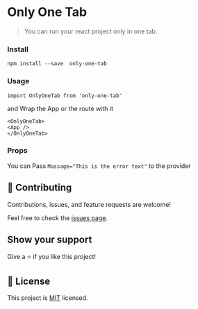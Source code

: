
# Only One Tab

> You can run your react project only in one tab.



### Install
``` 
npm install --save  only-one-tab
```


### Usage

``` 
import OnlyOneTab from 'only-one-tab'
```

and Wrap the App or the route with it 

``` 
<OnlyOneTab>
<App />
</OnlyOneTab>
```

### Props

You can Pass ```Massage="This is the error text"``` to the provider

## 🤝 Contributing

Contributions, issues, and feature requests are welcome!

Feel free to check the [issues page](../../issues/).

## Show your support

Give a ⭐️ if you like this project!

## 📝 License

This project is [MIT](./LICENSE) licensed.
